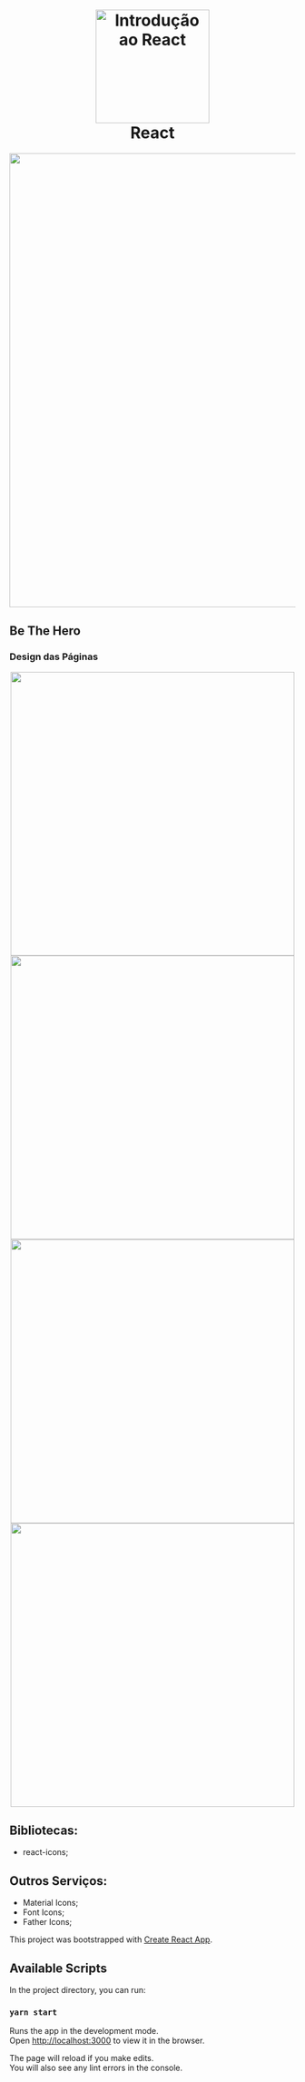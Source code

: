<h1 align="center">
  <img
    alt="Introdução ao React" src="https://user-images.githubusercontent.com/54601930/73386759-30e0c100-42ae-11ea-8587-fc4a40e63e6a.png"
    width="200px"
  />
  <br />
  <strong>React</strong>
</h1>

<p align="center">
  <img src="https://user-images.githubusercontent.com/54601930/77370834-7d8dc900-6d40-11ea-87e4-7add6251f26b.png" width="800px">
</p>

<h2>
  Be The Hero
</h2>

### Design das Páginas
<p align="center">
  <img src="https://user-images.githubusercontent.com/54601930/77370169-16bbe000-6d3f-11ea-8719-3a9732d93886.png" width="500">
  <img src="https://user-images.githubusercontent.com/54601930/77370210-2c310a00-6d3f-11ea-9f91-1d69370910f1.png" width="500">
  <img src="https://user-images.githubusercontent.com/54601930/77370241-3e12ad00-6d3f-11ea-8994-0e36c3a9613a.png" width="500">
  <img src="https://user-images.githubusercontent.com/54601930/77370302-57b3f480-6d3f-11ea-87a9-685f5bb9debe.png" width="500">
</p>

## Bibliotecas:
- react-icons;

## Outros Serviços:
- Material Icons;
- Font Icons;
- Father Icons;

This project was bootstrapped with [Create React App](https://github.com/facebook/create-react-app).

## Available Scripts

In the project directory, you can run:

### `yarn start`

Runs the app in the development mode.<br />
Open [http://localhost:3000](http://localhost:3000) to view it in the browser.

The page will reload if you make edits.<br />
You will also see any lint errors in the console.

